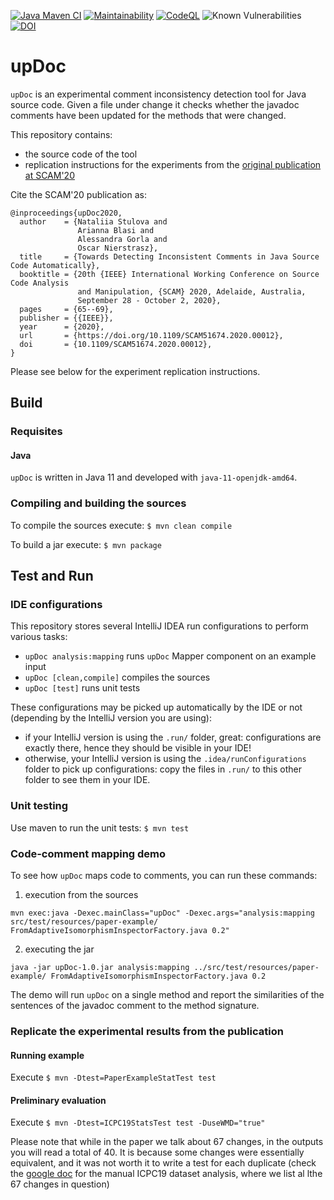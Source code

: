 [![Java Maven CI](https://github.com/s0nata/updoc/actions/workflows/maven.yml/badge.svg?branch=main)](https://github.com/s0nata/updoc/actions/workflows/maven.yml)
[![Maintainability](https://api.codeclimate.com/v1/badges/1c882d09db991fc3ce25/maintainability)](https://codeclimate.com/github/s0nata/updoc/maintainability)
[![CodeQL](https://github.com/s0nata/updoc/actions/workflows/codeql.yml/badge.svg?branch=main)](https://github.com/s0nata/updoc/actions/workflows/codeql.yml)
![Known Vulnerabilities](https://snyk.io/test/github/s0nata/updoc/badge.svg)
[![DOI](https://zenodo.org/badge/493304392.svg)](https://zenodo.org/badge/latestdoi/493304392)

# upDoc

`upDoc` is an experimental comment inconsistency detection tool for Java source code. Given a file under change it checks whether the javadoc comments have been updated for the methods that were changed.

This repository contains:
- the source code of the tool
- replication instructions for the experiments from the [original publication at SCAM'20](http://scg.unibe.ch/archive/papers/Stul20b-InconsistentComments.pdf)

Cite the SCAM'20 publication as:

```
@inproceedings{upDoc2020,
  author    = {Nataliia Stulova and
               Arianna Blasi and
               Alessandra Gorla and
               Oscar Nierstrasz},
  title     = {Towards Detecting Inconsistent Comments in Java Source Code Automatically},
  booktitle = {20th {IEEE} International Working Conference on Source Code Analysis
               and Manipulation, {SCAM} 2020, Adelaide, Australia,
               September 28 - October 2, 2020},
  pages     = {65--69},
  publisher = {{IEEE}},
  year      = {2020},
  url       = {https://doi.org/10.1109/SCAM51674.2020.00012},
  doi       = {10.1109/SCAM51674.2020.00012},
}
```

Please see below for the experiment replication instructions.

## Build

### Requisites

#### Java

`upDoc` is written in Java 11 and developed with `java-11-openjdk-amd64`.


### Compiling and building the sources

To compile the sources execute: `$ mvn clean compile`

To build a jar execute: `$ mvn package`

## Test and Run

### IDE configurations

This repository stores several IntelliJ IDEA run configurations to perform
various tasks:

- `upDoc analysis:mapping` runs `upDoc` Mapper component on an example input
- `upDoc [clean,compile]` compiles the sources
- `upDoc [test]` runs unit tests

These configurations may be picked up automatically by the IDE or not (depending
by the IntelliJ version you are using):
- if your IntelliJ version is using the `.run/` folder, great: configurations are exactly there, hence they should be visible in your IDE!
- otherwise, your IntelliJ version is using the `.idea/runConfigurations` folder to pick up configurations: copy the files in `.run/` to this other folder to see them in your IDE.

###  Unit testing

Use maven to run the unit tests: `$ mvn test`


### Code-comment mapping demo

To see how `upDoc` maps code to comments, you can run these commands:

1) execution from the sources

`mvn exec:java -Dexec.mainClass="upDoc" -Dexec.args="analysis:mapping src/test/resources/paper-example/ FromAdaptiveIsomorphismInspectorFactory.java 0.2"`

2) executing the jar

`java -jar upDoc-1.0.jar analysis:mapping ../src/test/resources/paper-example/ FromAdaptiveIsomorphismInspectorFactory.java 0.2
`

The demo will run `upDoc` on a single method and report the similarities of the sentences of the javadoc comment to the method signature.

### Replicate the experimental results from the publication

#### Running example

Execute `$ mvn -Dtest=PaperExampleStatTest test`

#### Preliminary evaluation

Execute `$ mvn -Dtest=ICPC19StatsTest test -DuseWMD="true"`

Please note that while in the paper we talk about 67 changes, in the outputs you will read a total of 40. It is because some changes were essentially equivalent, and it was not worth it to write a test for each duplicate (check the [google doc](https://docs.google.com/spreadsheets/d/1maRH6YY0OVuKSB2ACDhrz1-CQCS7sRHHoaZJDvLWi2Y/edit?usp=sharing) for the manual ICPC19 dataset analysis, where we list al lthe 67 changes in question)

